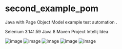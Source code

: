 # second_example_pom

Java with Page Object Model example test automation .

Selenium 3.141.59
Java 8
Maven Project
Intellij Idea

![image](https://user-images.githubusercontent.com/72494835/177445041-be51cbe1-ae05-4ef7-bfa2-7e367d3dbcf2.png)
![image](https://user-images.githubusercontent.com/72494835/177445171-a2f6ae61-904b-4b4b-8c94-d2968a047c14.png)
![image](https://user-images.githubusercontent.com/72494835/177445264-63dada65-8aad-415b-a175-27636d6237eb.png)
![image](https://user-images.githubusercontent.com/72494835/177445381-6fbdfdcb-1d95-4aa8-8e47-cf55289a9ac7.png)
![image](https://user-images.githubusercontent.com/72494835/177445639-b2bab666-0b64-422a-8abf-3b996d8ce96a.png)
